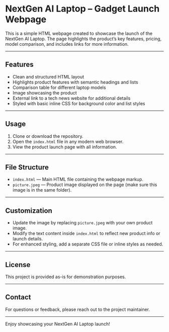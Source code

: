 
# NextGen AI Laptop – Gadget Launch Webpage

This is a simple HTML webpage created to showcase the launch of the NextGen AI Laptop. The page highlights the product’s key features, pricing, model comparison, and includes links for more information.

---

## Features

- Clean and structured HTML layout
- Highlights product features with semantic headings and lists
- Comparison table for different laptop models
- Image showcasing the product
- External link to a tech news website for additional details
- Styled with basic inline CSS for background color and list styles

---

## Usage

1. Clone or download the repository.
2. Open the `index.html` file in any modern web browser.
3. View the product launch page with all information.

---

## File Structure

- `index.html` — Main HTML file containing the webpage markup.
- `picture.jpeg` — Product image displayed on the page (make sure this image is in the same folder).

---

## Customization

- Update the image by replacing `picture.jpeg` with your own product image.
- Modify the text content inside `index.html` to reflect new product info or launch details.
- For enhanced styling, add a separate CSS file or inline styles as needed.

---

## License

This project is provided as-is for demonstration purposes.

---

## Contact

For questions or feedback, please reach out to the project maintainer.

---

Enjoy showcasing your NextGen AI Laptop launch!

